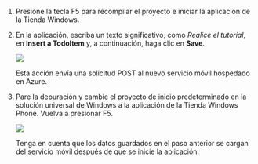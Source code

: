 
1.  Presione la tecla F5 para recompilar el proyecto e iniciar la aplicación de la Tienda Windows.

2.  En la aplicación, escriba un texto significativo, como *Realice el tutorial*, en **Insert a TodoItem** y, a continuación, haga clic en **Save**.

    ![][0]

    Esta acción envía una solicitud POST al nuevo servicio móvil hospedado en Azure.

3.  Pare la depuración y cambie el proyecto de inicio predeterminado en la solución universal de Windows a la aplicación de la Tienda Windows Phone. Vuelva a presionar F5.

    ![][1]

    Tenga en cuenta que los datos guardados en el paso anterior se cargan del servicio móvil después de que se inicie la aplicación.

  [0]: ./media/mobile-services-windows-universal-test-app/mobile-quickstart-startup.png
  [1]: ./media/mobile-services-windows-universal-test-app/mobile-quickstart-completed-wp8.png
